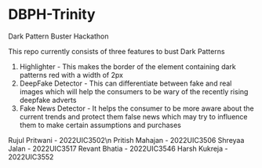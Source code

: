 # DBPH-Trinity
Dark Pattern Buster Hackathon

This repo currently consists of three features to bust Dark Patterns
1. Highlighter - This makes the border of the element containing dark patterns red with a width of 2px
2. DeepFake Detector - This can differentiate between fake and real images which will help the consumers to be wary of the recently rising deepfake adverts
3. Fake News Detector - It helps the consumer to be more aware about the current trends and protect them false news which may try to influence them to make certain assumptions and purchases

Rujul Pritwani - 2022UIC3502\n
Pritish Mahajan - 2022UIC3506
Shreyaa Jalan - 2022UIC3517
Revant Bhatia - 2022UIC3546
Harsh Kukreja - 2022UIC3552
